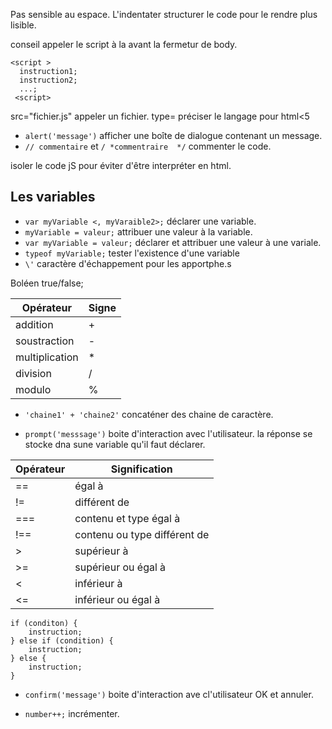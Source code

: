 
Pas sensible au espace.
L'indentater structurer le code pour le rendre plus lisible.

conseil appeler le script à la avant la fermetur de body.
```
<script >
  instruction1;
  instruction2;
  ...;
 <script>
 ```
 
 src="fichier.js" appeler un fichier.
 type= préciser le langage pour html<5
 
* `alert('message')` afficher une boîte de dialogue contenant un message. 
* `// commentaire` et `/ *commentraire  */` commenter le code.

<!--
instruction 
//-->
isoler le code jS pour éviter d'être interpréter en html.

## Les variables

* `var myVariable <, myVaraible2>;` déclarer une variable.
* `myVariable = valeur;` attribuer une valeur à la variable.
* `var myVariable = valeur;` déclarer et attribuer une valeur à une variale.
* `typeof myVariable;` tester l'existence d'une variable
* `\'` caractère d'échappement pour les apportphe.s

Boléen true/false;

| Opérateur | Signe |
|---|---|
| addition | + |
| soustraction | - |
| multiplication | * |
| division | / |
| modulo | % |

* `'chaine1' + 'chaine2'` concaténer des chaine de caractère.

* `prompt('messsage')` boite d'interaction avec l'utilisateur. la réponse se stocke dna sune variable qu'il faut déclarer.


| Opérateur | Signification |
|---|---|
| == | égal à |
| != | différent de |
| === | contenu et type égal à |
| !== | contenu ou type différent de |
| > | supérieur à |
| >= | supérieur ou égal à |
| < | inférieur à | 
| <= | inférieur ou égal à |

```
if (conditon) {
    instruction;
} else if (condition) {
    instruction;
} else {
    instruction;
}
```

* `confirm('message')` boite d'interaction ave cl'utilisateur OK et annuler.

* `number++;` incrémenter.
